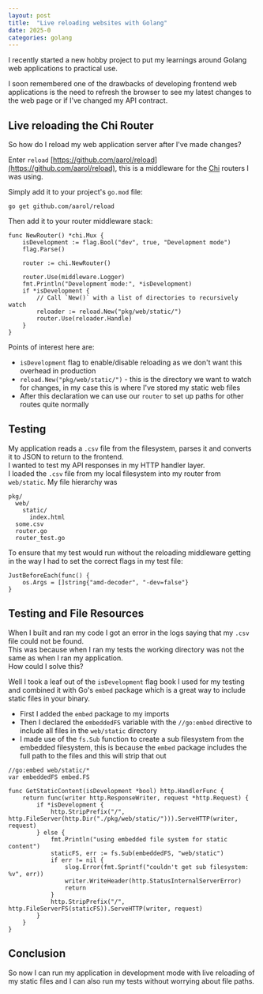 ```yaml
---
layout: post
title:  "Live reloading websites with Golang"
date: 2025-0
categories: golang
---
```

I recently started a new hobby project to put my learnings around Golang web applications to practical use.  

I soon remembered one of the drawbacks of developing frontend web applications is the need to refresh the browser to see my latest changes to the web page or if I've changed my API contract.

## Live reloading the Chi Router
So how do I reload my web application server after I've made changes?

Enter `reload` [https://github.com/aarol/reload](https://github.com/aarol/reload), this is a middleware for the [Chi](https://github.com/go-chi/chi) routers I was using. 

Simply add it to your project's `go.mod` file:
```
go get github.com/aarol/reload
```
Then add it to your router middleware stack:
```
func NewRouter() *chi.Mux {
    isDevelopment := flag.Bool("dev", true, "Development mode")
    flag.Parse()
    
    router := chi.NewRouter()
    
    router.Use(middleware.Logger)
    fmt.Println("Development mode:", *isDevelopment)
    if *isDevelopment {
        // Call `New()` with a list of directories to recursively watch
        reloader := reload.New("pkg/web/static/")
        router.Use(reloader.Handle)
    }
}
```
Points of interest here are:
* `isDevelopment` flag to enable/disable reloading as we don't want this overhead in production
* `reload.New("pkg/web/static/")` - this is the directory we want to watch for changes, in my case this is where I've stored my static web files
* After this declaration we can use our `router` to set up paths for other routes quite normally

## Testing 
My application reads a `.csv` file from the filesystem, parses it and converts it to JSON to return to the frontend.  
I wanted to test my API responses in my HTTP handler layer.  
I loaded the `.csv` file from my local filesystem into my router from `web/static`.
My file hierarchy was
```
pkg/
  web/
    static/
      index.html
  some.csv
  router.go
  router_test.go
```

To ensure that my test would run without the reloading middleware getting in the way I had to set the correct flags in my test file:
```
JustBeforeEach(func() {
    os.Args = []string{"amd-decoder", "-dev=false"}
}
```
## Testing and File Resources
When I built and ran my code I got an error in the logs saying that my `.csv` file could not be found.  
This was because when I ran my tests the working directory was not the same as when I ran my application.  
How could I solve this?  

Well I took a leaf out of the `isDevelopment` flag book I used for my testing and combined it with Go's `embed` package which is a great way to include static files in your binary.

* First I added the `embed` package to my imports
* Then I declared the `embeddedFS` variable with the `//go:embed` directive to include all files in the `web/static` directory
* I made use of the `fs.Sub` function to create a sub filesystem from the embedded filesystem, this is because the `embed` package includes the full path to the files and this will strip that out
```
//go:embed web/static/*
var embeddedFS embed.FS

func GetStaticContent(isDevelopment *bool) http.HandlerFunc {
	return func(writer http.ResponseWriter, request *http.Request) {
		if *isDevelopment {
			http.StripPrefix("/", http.FileServer(http.Dir("./pkg/web/static/"))).ServeHTTP(writer, request)
		} else {
			fmt.Println("using embedded file system for static content")
			staticFS, err := fs.Sub(embeddedFS, "web/static")
			if err != nil {
				slog.Error(fmt.Sprintf("couldn't get sub filesystem: %v", err))
				writer.WriteHeader(http.StatusInternalServerError)
				return
			}
			http.StripPrefix("/", http.FileServerFS(staticFS)).ServeHTTP(writer, request)
		}
	}
}
```

## Conclusion
So now I can run my application in development mode with live reloading of my static files and I can also run my tests without worrying about file paths.
